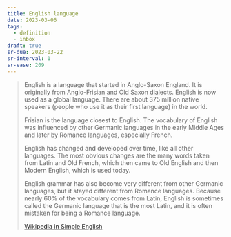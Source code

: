 ```yaml
---
title: English language
date: 2023-03-06
tags:
  - definition
  - inbox
draft: true
sr-due: 2023-03-22
sr-interval: 1
sr-ease: 209
---
```


> English is a language that started in Anglo-Saxon England. It is originally
> from Anglo-Frisian and Old Saxon dialects. English is now used as a global
> language. There are about 375 million native speakers (people who use it as
> their first language) in the world.
>
> Frisian is the language closest to English. The vocabulary of English was
> influenced by other Germanic languages in the early Middle Ages and later by
> Romance languages, especially French.
>
> English has changed and developed over time, like all other languages. The
> most obvious changes are the many words taken from Latin and Old French, which
> then came to Old English and then Modern English, which is used today.
>
> English grammar has also become very different from other Germanic languages,
> but it stayed different from Romance languages. Because nearly 60% of the
> vocabulary comes from Latin, English is sometimes called the Germanic language
> that is the most Latin, and it is often mistaken for being a Romance language.
>
> [Wikipedia in Simple English](https://simple.wikipedia.org/wiki/English_language)

